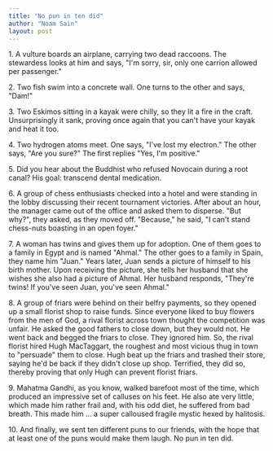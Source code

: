 ```yaml
---
title: "No pun in ten did"
author: "Noam Sain"
layout: post
---
```


1\. A vulture boards an airplane, carrying two dead raccoons. The stewardess looks at him and says, "I'm sorry, sir, only one carrion allowed per passenger."

2\. Two fish swim into a concrete wall. One turns to the other and says, "Dam!"

3\. Two Eskimos sitting in a kayak were chilly, so they lit a fire in the craft. Unsurprisingly it sank, proving once again that you can't have your kayak and heat it too.

4\. Two hydrogen atoms meet. One says, "I've lost my electron." The other says, "Are you sure?" The first replies "Yes, I'm positive."

5\. Did you hear about the Buddhist who refused Novocain during a root canal? His goal: transcend dental medication.

6\. A group of chess enthusiasts checked into a hotel and were standing in the lobby discussing their recent tournament victories. After about an hour, the manager came out of the office and asked them to disperse. "But why?", they asked, as they moved off. "Because," he said, "I can't stand chess-nuts boasting in an open foyer."

7\. A woman has twins and gives them up for adoption. One of them goes to a family in Egypt and is named "Ahmal." The other goes to a family in Spain, they name him "Juan." Years later, Juan sends a picture of himself to his birth mother. Upon receiving the picture, she tells her husband that she wishes she also had a picture of Ahmal. Her husband responds, "They're twins! If you've seen Juan, you've seen Ahmal."

8\. A group of friars were behind on their belfry payments, so they opened up a small florist shop to raise funds. Since everyone liked to buy flowers from the men of God, a rival florist across town thought the competition was unfair. He asked the good fathers to close down, but they would not. He went back and begged the friars to close. They ignored him. So, the rival florist hired Hugh MacTaggart, the roughest and most vicious thug in town to "persuade" them to close. Hugh beat up the friars and trashed their store, saying he'd be back if they didn't close up shop. Terrified, they did so, thereby proving that only Hugh can prevent florist friars.

9\. Mahatma Gandhi, as you know, walked barefoot most of the time, which produced an impressive set of calluses on his feet. He also ate very little, which made him rather frail and, with his odd diet, he suffered from bad breath. This made him … a super calloused fragile mystic hexed by halitosis.

10\. And finally, we sent ten different puns to our friends, with the hope that at least one of the puns would make them laugh. No pun in ten did.